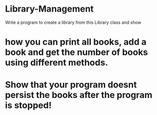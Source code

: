 # Library-Management
Write a program to create a library from this Library class and show 
# how you can print all books, add a book and get the number of books using different methods. 
# Show that your program doesnt persist the books after the program is stopped!
